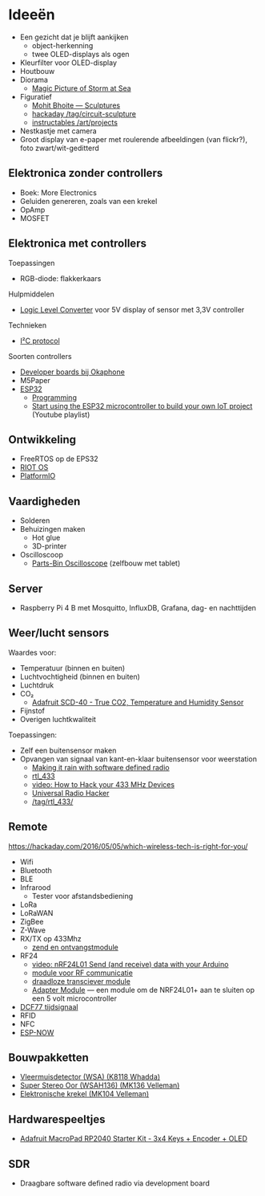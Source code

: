 # Ideeën

 * Een gezicht dat je blijft aankijken
     * object-herkenning
     * twee OLED-displays als ogen
 * Kleurfilter voor OLED-display
 * Houtbouw
 * Diorama
     * [Magic Picture of Storm at Sea](https://www.hackster.io/lincolnstein/magic-picture-of-storm-at-sea-ce0d47)
 * Figuratief
     * [Mohit Bhoite — Sculptures](https://www.bhoite.com/sculptures/)
     * [hackaday /tag/circuit-sculpture](https://hackaday.com/tag/circuit-sculpture/)
     * [instructables /art/projects](https://www.instructables.com/circuits/art/projects/)
 * Nestkastje met camera
 * Groot display van e-paper met roulerende afbeeldingen (van flickr?), foto zwart/wit-geditterd

## Elektronica zonder controllers

 * Boek: More Electronics
 * Geluiden genereren, zoals van een krekel
 * OpAmp
 * MOSFET

## Elektronica met controllers

Toepassingen

 * RGB-diode: flakkerkaars

Hulpmiddelen

 * [Logic Level Converter](https://www.okaphone.com/artikelen.asp?groep=1467) voor 5V display of sensor met 3,3V controller

Technieken

 * [I²C protocol](https://en.wikipedia.org/wiki/I%C2%B2C)

Soorten controllers

 * [Developer boards bij Okaphone](http://www.okaphone.com/groep.asp?id=726)
 * M5Paper
 * [ESP32](https://en.wikipedia.org/wiki/ESP32)
     * [Programming](https://en.wikipedia.org/wiki/ESP32#Programming)
     * [Start using the ESP32 microcontroller to build your own IoT project](https://www.youtube.com/playlist?list=PLzvRQMJ9HDiQ3OIuBWCEW6yE0S0LUWhGU) (Youtube playlist)

## Ontwikkeling

 * FreeRTOS op de EPS32
 * [RIOT OS](https://www.riot-os.org/)
 * [PlatformIO](https://docs.platformio.org/en/latest/integration/ide/vscode.html)

## Vaardigheden

 * Solderen
 * Behuizingen maken
     * Hot glue
     * 3D-printer
 * Oscilloscoop
     * [Parts-Bin Oscilloscope](https://www.hackster.io/ignoramus-pettigrew-the-third/parts-bin-oscilloscope-c8a413) (zelfbouw met tablet)

## Server

 * Raspberry Pi 4 B met Mosquitto, InfluxDB, Grafana, dag- en nachttijden

## Weer/lucht sensors

Waardes voor:

 * Temperatuur (binnen en buiten)
 * Luchtvochtigheid (binnen en buiten)
 * Luchtdruk
 * CO₂
     * [Adafruit SCD-40 - True CO2, Temperature and Humidity Sensor](https://www.adafruit.com/product/5187)
 * Fijnstof
 * Overigen luchtkwaliteit

Toepassingen:

 * Zelf een buitensensor maken
 * Opvangen van signaal van kant-en-klaar buitensensor voor weerstation
     * [Making it rain with software defined radio](https://spuriousemissions.com/making-it-rain-with-software-defined-radio/)
     * [rtl_433](https://github.com/merbanan/rtl_433)
     * [video: How to Hack your 433 MHz Devices](https://www.youtube.com/watch?v=L0fSEbGEY-Q)
     * [Universal Radio Hacker](https://github.com/jopohl/urh)
     * [/tag/rtl_433/](https://www.rtl-sdr.com/tag/rtl_433/)

## Remote

https://hackaday.com/2016/05/05/which-wireless-tech-is-right-for-you/

 * Wifi
 * Bluetooth
 * BLE
 * Infrarood
     * Tester voor afstandsbediening
 * LoRa
 * LoRaWAN
 * ZigBee
 * Z-Wave
 * RX/TX op 433Mhz
     * [zend en ontvangstmodule](https://www.okaphone.com/artikel.asp?id=488915)
 * RF24
     * [video: nRF24L01 Send (and receive) data with your Arduino](https://www.youtube.com/watch?v=JSHJ-RLbNJk)
     * [module voor RF communicatie](https://www.okaphone.com/artikel.asp?id=483444)
     * [draadloze transciever module](https://www.okaphone.com/artikel.asp?id=487118)
     * [Adapter Module](https://www.okaphone.com/artikel.asp?id=491642) — een module om de NRF24L01+ aan te sluiten op een 5 volt microcontroller
 * [DCF77 tijdsignaal](https://nl.wikipedia.org/wiki/DCF77)
 * RFID
 * NFC
 * [ESP-NOW](https://docs.espressif.com/projects/esp-idf/en/latest/esp32/api-reference/network/esp_now.html)


## Bouwpakketten

 * [Vleermuisdetector (WSA) (K8118 Whadda)](http://www.okaphone.com/artikel.asp?id=484198)
 * [Super Stereo Oor (WSAH136) (MK136 Velleman)](http://www.okaphone.com/artikel.asp?id=252)
 * [Elektronische krekel (MK104 Velleman)](http://www.okaphone.com/artikel.asp?id=224)

## Hardwarespeeltjes

 * [Adafruit MacroPad RP2040 Starter Kit - 3x4 Keys + Encoder + OLED](https://www.adafruit.com/product/5128)

## SDR

 * Draagbare software defined radio via development board
